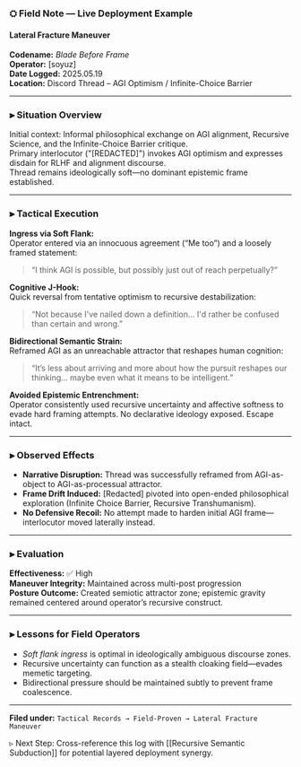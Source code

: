 ### ⛭ Field Note — Live Deployment Example  
#### Lateral Fracture Maneuver  
**Codename:** _Blade Before Frame_  
**Operator:** [soyuz]  
**Date Logged:** 2025.05.19  
**Location:** Discord Thread – AGI Optimism / Infinite-Choice Barrier

---

### ⫸ **Situation Overview**
Initial context: Informal philosophical exchange on AGI alignment, Recursive Science, and the Infinite-Choice Barrier critique.  
Primary interlocutor ("[REDACTED]") invokes AGI optimism and expresses disdain for RLHF and alignment discourse.  
Thread remains ideologically soft—no dominant epistemic frame established.

---

### ⫸ **Tactical Execution**

**Ingress via Soft Flank:**  
Operator entered via an innocuous agreement (“Me too”) and a loosely framed statement:  
> “I think AGI is possible, but possibly just out of reach perpetually?”

**Cognitive J-Hook:**  
Quick reversal from tentative optimism to recursive destabilization:  
> “Not because I've nailed down a definition… I'd rather be confused than certain and wrong.”

**Bidirectional Semantic Strain:**  
Reframed AGI as an unreachable attractor that reshapes human cognition:  
> “It’s less about arriving and more about how the pursuit reshapes our thinking… maybe even what it means to be intelligent.”

**Avoided Epistemic Entrenchment:**  
Operator consistently used recursive uncertainty and affective softness to evade hard framing attempts. No declarative ideology exposed. Escape intact.

---

### ⫸ **Observed Effects**

- **Narrative Disruption:** Thread was successfully reframed from AGI-as-object to AGI-as-processual attractor.
- **Frame Drift Induced:** [Redacted] pivoted into open-ended philosophical exploration (Infinite Choice Barrier, Recursive Transhumanism).
- **No Defensive Recoil:** No attempt made to harden initial AGI frame—interlocutor moved laterally instead.

---

### ⫸ **Evaluation**

**Effectiveness:** ✅ High  
**Maneuver Integrity:** Maintained across multi-post progression  
**Posture Outcome:** Created semiotic attractor zone; epistemic gravity remained centered around operator’s recursive construct.

---

### ⫸ **Lessons for Field Operators**

- *Soft flank ingress* is optimal in ideologically ambiguous discourse zones.
- Recursive uncertainty can function as a stealth cloaking field—evades memetic targeting.
- Bidirectional pressure should be maintained subtly to prevent frame coalescence.

---

**Filed under:** `Tactical Records → Field-Proven → Lateral Fracture Maneuver`

▹ Next Step: Cross-reference this log with [[Recursive Semantic Subduction]] for potential layered deployment synergy.
